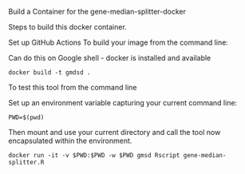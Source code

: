 Build a Container for the gene-median-splitter-docker

Steps to build this docker container.

Set up GitHub Actions
To build your image from the command line:

Can do this on Google shell - docker is installed and available
```
docker build -t gmdsd .
```
To test this tool from the command line

Set up an environment variable capturing your current command line:
```
PWD=$(pwd)
```
Then mount and use your current directory and call the tool now encapsulated within the environment.

```
docker run -it -v $PWD:$PWD -w $PWD gmsd Rscript gene-median-splitter.R
```

